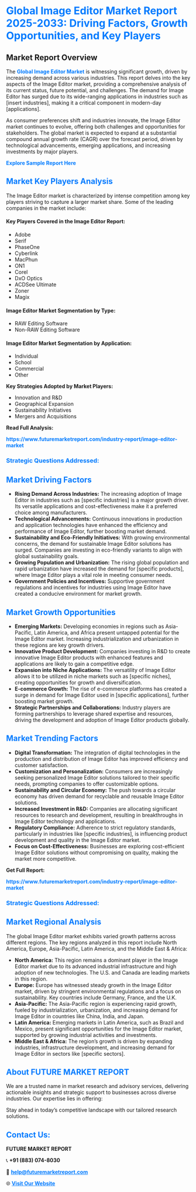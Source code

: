 <h1 style="color: #007BFF;">Global Image Editor Market Report 2025-2033: Driving Factors, Growth Opportunities, and Key Players</h1>

<section id="overview">
<h2>Market Report Overview</h2>
<p>The <a href="https://www.futuremarketreport.com/industry-report/image-editor-market" style="color: #007BFF; text-decoration: none;"><strong>Global Image Editor Market</strong></a> is witnessing significant growth, driven by increasing demand across various industries. This report delves into the key aspects of the Image Editor market, providing a comprehensive analysis of its current status, future potential, and challenges. The demand for Image Editor has surged due to its wide-ranging applications in industries such as [insert industries], making it a critical component in modern-day [applications].</p>
<p>As consumer preferences shift and industries innovate, the Image Editor market continues to evolve, offering both challenges and opportunities for stakeholders. The global market is expected to expand at a substantial compound annual growth rate (CAGR) over the forecast period, driven by technological advancements, emerging applications, and increasing investments by major players.</p>
</section>

<section id="overview">
<p><a href="https://www.futuremarketreport.com/request-sample/reportId=101079" style="color: #007BFF; text-decoration: none;"><strong>Explore Sample Report Here</strong></a></p>
</section>

<section id="key-players">
<h2 style="color: #007BFF;">Market Key Players Analysis</h2>
<p>The Image Editor market is characterized by intense competition among key players striving to capture a larger market share. Some of the leading companies in the market include:</p>
<h4>Key Players Covered in the Image Editor Report:</h4>
<ul><li>Adobe</li><li>Serif</li><li>PhaseOne</li><li>Cyberlink</li><li>MacPhun</li><li>ON1</li><li>Corel</li><li>DxO Optics</li><li>ACDSee Ultimate</li><li>Zoner</li><li>Magix</li></ul>
<h4>Image Editor Market Segmentation by Type:</h4>
<ul><li>RAW Editing Software</li><li>Non-RAW Editing Software</li></ul>

<h4>Image Editor Market Segmentation by Application:</h4>
<ul><li>Individual</li><li>School</li><li>Commercial</li><li>Other</li></ul>
<p><strong>Key Strategies Adopted by Market Players:</strong></p>
<ul>
<li>Innovation and R&D</li>
<li>Geographical Expansion</li>
<li>Sustainability Initiatives</li>
<li>Mergers and Acquisitions</li>
</ul>
</section>

<section>
<p><strong>Read Full Analysis: </strong></p><a href="https://www.futuremarketreport.com/industry-report/image-editor-market" style="color: #007BFF; text-decoration: none;"><strong>https://www.futuremarketreport.com/industry-report/image-editor-market</strong></a>
<h3 style="color: #007BFF;">Strategic Questions Addressed:</h3>
</section>

<section id="driving-factors">
<h2 style="color: #007BFF;">Market Driving Factors</h2>
<ul>
<li><strong>Rising Demand Across Industries:</strong> The increasing adoption of Image Editor in industries such as [specific industries] is a major growth driver. Its versatile applications and cost-effectiveness make it a preferred choice among manufacturers.</li>
<li><strong>Technological Advancements:</strong> Continuous innovations in production and application technologies have enhanced the efficiency and performance of Image Editor, further boosting market demand.</li>
<li><strong>Sustainability and Eco-Friendly Initiatives:</strong> With growing environmental concerns, the demand for sustainable Image Editor solutions has surged. Companies are investing in eco-friendly variants to align with global sustainability goals.</li>
<li><strong>Growing Population and Urbanization:</strong> The rising global population and rapid urbanization have increased the demand for [specific products], where Image Editor plays a vital role in meeting consumer needs.</li>
<li><strong>Government Policies and Incentives:</strong> Supportive government regulations and incentives for industries using Image Editor have created a conducive environment for market growth.</li>
</ul>
</section>

<section id="growth-opportunities">
<h2 style="color: #007BFF;">Market Growth Opportunities</h2>
<ul>
<li><strong>Emerging Markets:</strong> Developing economies in regions such as Asia-Pacific, Latin America, and Africa present untapped potential for the Image Editor market. Increasing industrialization and urbanization in these regions are key growth drivers.</li>
<li><strong>Innovative Product Development:</strong> Companies investing in R&D to create innovative Image Editor products with enhanced features and applications are likely to gain a competitive edge.</li>
<li><strong>Expansion into Niche Applications:</strong> The versatility of Image Editor allows it to be utilized in niche markets such as [specific niches], creating opportunities for growth and diversification.</li>
<li><strong>E-commerce Growth:</strong> The rise of e-commerce platforms has created a surge in demand for Image Editor used in [specific applications], further boosting market growth.</li>
<li><strong>Strategic Partnerships and Collaborations:</strong> Industry players are forming partnerships to leverage shared expertise and resources, driving the development and adoption of Image Editor products globally.</li>
</ul>
</section>

<section id="trending-factors">
<h2 style="color: #007BFF;">Market Trending Factors</h2>
<ul>
<li><strong>Digital Transformation:</strong> The integration of digital technologies in the production and distribution of Image Editor has improved efficiency and customer satisfaction.</li>
<li><strong>Customization and Personalization:</strong> Consumers are increasingly seeking personalized Image Editor solutions tailored to their specific needs, prompting companies to offer customizable options.</li>
<li><strong>Sustainability and Circular Economy:</strong> The push towards a circular economy has driven demand for recyclable and reusable Image Editor solutions.</li>
<li><strong>Increased Investment in R&D:</strong> Companies are allocating significant resources to research and development, resulting in breakthroughs in Image Editor technology and applications.</li>
<li><strong>Regulatory Compliance:</strong> Adherence to strict regulatory standards, particularly in industries like [specific industries], is influencing product development and quality in the Image Editor market.</li>
<li><strong>Focus on Cost-Effectiveness:</strong> Businesses are exploring cost-efficient Image Editor solutions without compromising on quality, making the market more competitive.</li>
</ul>
</section>

<section>
<p><strong>Get Full Report: </strong></p><a href="https://www.futuremarketreport.com/industry-report/image-editor-market" style="color: #007BFF; text-decoration: none;"><strong>https://www.futuremarketreport.com/industry-report/image-editor-market</strong></a>
<h3 style="color: #007BFF;">Strategic Questions Addressed:</h3>
</section>


<section id="regional-analysis">
<h2 style="color: #007BFF;">Market Regional Analysis</h2>
<p>The global Image Editor market exhibits varied growth patterns across different regions. The key regions analyzed in this report include North America, Europe, Asia-Pacific, Latin America, and the Middle East & Africa:</p>
<ul>
<li><strong>North America:</strong> This region remains a dominant player in the Image Editor market due to its advanced industrial infrastructure and high adoption of new technologies. The U.S. and Canada are leading markets in this region.</li>
<li><strong>Europe:</strong> Europe has witnessed steady growth in the Image Editor market, driven by stringent environmental regulations and a focus on sustainability. Key countries include Germany, France, and the U.K.</li>
<li><strong>Asia-Pacific:</strong> The Asia-Pacific region is experiencing rapid growth, fueled by industrialization, urbanization, and increasing demand for Image Editor in countries like China, India, and Japan.</li>
<li><strong>Latin America:</strong> Emerging markets in Latin America, such as Brazil and Mexico, present significant opportunities for the Image Editor market, supported by growing industrial activities and investments.</li>
<li><strong>Middle East & Africa:</strong> The region’s growth is driven by expanding industries, infrastructure development, and increasing demand for Image Editor in sectors like [specific sectors].</li>
</ul>
</section>

<footer>
<h2 style="color: #007BFF;">About FUTURE MARKET REPORT</h2>
<p>We are a trusted name in market research and advisory services, delivering actionable insights and strategic support to businesses across diverse industries. Our expertise lies in offering:</p>

<p>Stay ahead in today’s competitive landscape with our tailored research solutions.</p>

<h2 style="color: #007BFF;">Contact Us:</h2>
<p><strong>FUTURE MARKET REPORT</strong></p>
<p>📞 <strong>+91 (883) 074-8030</strong></p>
<p>📧 <strong><a href="mailto:help@futuremarketreport.com" style="color: #007BFF;">help@futuremarketreport.com</a></strong></p>
<p>🌐 <strong><a href="https://www.futuremarketreport.com/" style="color: #007BFF;">Visit Our Website</a></strong></p>
</footer>